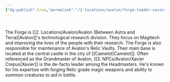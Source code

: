 ```yaml
---
{"dg-publish":true,"permalink":"/2-locations/avalon/forge-leader-xavier-crepus/"}
---
```


# 
The Forge is [[2. Locations/Avalon/Avalon (Between Astra and Terra)\|Avalon]]'s technological research division. They focus on Magitech and improving the lives of the people with their research. The Forge is also responsible for maintenance of Avalon's Relic Vaults. Their main base is located at the central castle in the city of [[Camelot\|Camelot]]. Often referenced as the Grandmaster of Avalon, [[3. NPCs/Avalon/Xavier Crepus\|Xavier]] is the de-facto leader among the Headmasters. He's known for his expertise with forging Relic grade magic weapons and ability to summon creatures to aid in battle.